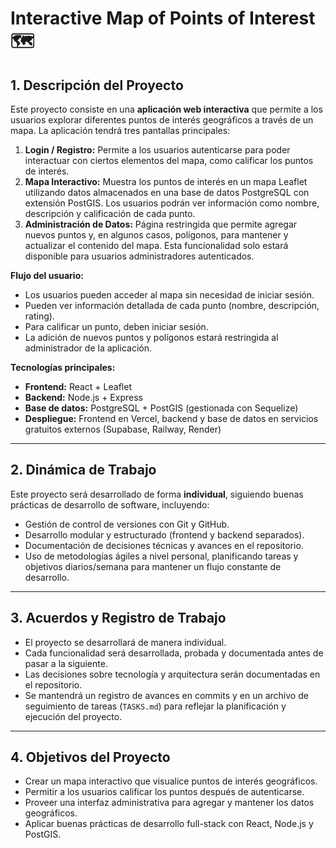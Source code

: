 # Interactive Map of Points of Interest 🗺️

## 1. Descripción del Proyecto

Este proyecto consiste en una **aplicación web interactiva** que permite a los usuarios explorar diferentes puntos de interés geográficos a través de un mapa. La aplicación tendrá tres pantallas principales:

1. **Login / Registro:** Permite a los usuarios autenticarse para poder interactuar con ciertos elementos del mapa, como calificar los puntos de interés.  
2. **Mapa Interactivo:** Muestra los puntos de interés en un mapa Leaflet utilizando datos almacenados en una base de datos PostgreSQL con extensión PostGIS. Los usuarios podrán ver información como nombre, descripción y calificación de cada punto.  
3. **Administración de Datos:** Página restringida que permite agregar nuevos puntos y, en algunos casos, polígonos, para mantener y actualizar el contenido del mapa. Esta funcionalidad solo estará disponible para usuarios administradores autenticados.

**Flujo del usuario:**

- Los usuarios pueden acceder al mapa sin necesidad de iniciar sesión.  
- Pueden ver información detallada de cada punto (nombre, descripción, rating).  
- Para calificar un punto, deben iniciar sesión.  
- La adición de nuevos puntos y polígonos estará restringida al administrador de la aplicación.

**Tecnologías principales:**

- **Frontend:** React + Leaflet  
- **Backend:** Node.js + Express  
- **Base de datos:** PostgreSQL + PostGIS (gestionada con Sequelize)  
- **Despliegue:** Frontend en Vercel, backend y base de datos en servicios gratuitos externos (Supabase, Railway, Render)

---

## 2. Dinámica de Trabajo

Este proyecto será desarrollado de forma **individual**, siguiendo buenas prácticas de desarrollo de software, incluyendo:

- Gestión de control de versiones con Git y GitHub.  
- Desarrollo modular y estructurado (frontend y backend separados).  
- Documentación de decisiones técnicas y avances en el repositorio.  
- Uso de metodologías ágiles a nivel personal, planificando tareas y objetivos diarios/semana para mantener un flujo constante de desarrollo.

---

## 3. Acuerdos y Registro de Trabajo

- El proyecto se desarrollará de manera individual.  
- Cada funcionalidad será desarrollada, probada y documentada antes de pasar a la siguiente.  
- Las decisiones sobre tecnología y arquitectura serán documentadas en el repositorio.  
- Se mantendrá un registro de avances en commits y en un archivo de seguimiento de tareas (`TASKS.md`) para reflejar la planificación y ejecución del proyecto.

---

## 4. Objetivos del Proyecto

- Crear un mapa interactivo que visualice puntos de interés geográficos.  
- Permitir a los usuarios calificar los puntos después de autenticarse.  
- Proveer una interfaz administrativa para agregar y mantener los datos geográficos.  
- Aplicar buenas prácticas de desarrollo full-stack con React, Node.js y PostGIS.